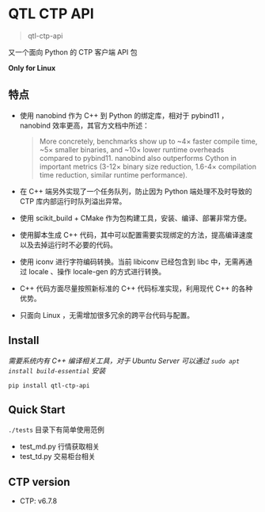 # QTL CTP API

> qtl-ctp-api

又一个面向 Python 的 CTP 客户端 API 包

**Only for Linux**

## 特点

- 使用 nanobind 作为 C++ 到 Python 的绑定库，相对于 pybind11 ，nanobind 效率更高，其官方文档中所述：
    > More concretely, benchmarks show up to ~4× faster compile time, ~5× smaller binaries, and ~10× lower runtime overheads compared to pybind11. nanobind also outperforms Cython in important metrics (3-12× binary size reduction, 1.6-4× compilation time reduction, similar runtime performance).

- 在 C++ 端另外实现了一个任务队列，防止因为 Python 端处理不及时导致的 CTP 库内部运行时队列溢出异常。

- 使用 scikit_build + CMake 作为包构建工具，安装、编译、部署非常方便。

- 使用脚本生成 C++ 代码，其中可以配置需要实现绑定的方法，提高编译速度以及去掉运行时不必要的代码。

- 使用 iconv 进行字符编码转换。当前 libiconv 已经包含到 libc 中，无需再通过 locale 、操作 locale-gen 的方式进行转换。

- C++ 代码方面尽量按照新标准的 C++ 代码标准实现，利用现代 C++ 的各种优势。

- 只面向 Linux ，无需增加很多冗余的跨平台代码与配置。

## Install

*需要系统内有 C++ 编译相关工具，对于 Ubuntu Server 可以通过 `sudo apt install build-essential` 安装*

```
pip install qtl-ctp-api
```

## Quick Start

`./tests` 目录下有简单使用范例

- test_md.py 行情获取相关
- test_td.py 交易柜台相关

## CTP version

- CTP: v6.7.8

